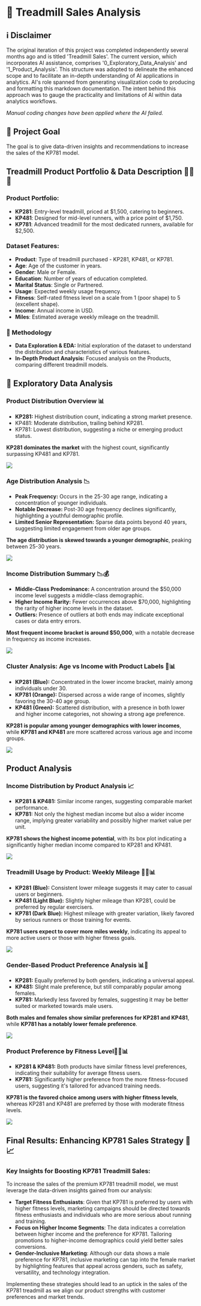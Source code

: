 # 🏃 Treadmill Sales Analysis

## ℹ️ Disclaimer

The original iteration of this project was completed independently several months ago and is titled 'Treadmill Sales'. The current version, which incorporates AI assistance, comprises '0_Exploratory_Data_Analysis' and '1_Product_Analysis'. This structure was adopted to delineate the enhanced scope and to facilitate an in-depth understanding of AI applications in analytics. AI's role spanned from generating visualization code to producing and formatting this markdown documentation. The intent behind this approach was to gauge the practicality and limitations of AI within data analytics workflows.

*Manual coding changes have been applied where the AI failed.*

## 🔎 Project Goal

The goal is to give data-driven insights and recommendations to increase the sales of the KP781 model.

## Treadmill Product Portfolio & Data Description 🏃‍♂️💼

### Product Portfolio:
- **KP281**: Entry-level treadmill, priced at $1,500, catering to beginners.
- **KP481**: Designed for mid-level runners, with a price point of $1,750.
- **KP781**: Advanced treadmill for the most dedicated runners, available for $2,500.

### Dataset Features:
- **Product**: Type of treadmill purchased - KP281, KP481, or KP781.
- **Age**: Age of the customer in years.
- **Gender**: Male or Female.
- **Education**: Number of years of education completed.
- **Marital Status**: Single or Partnered.
- **Usage**: Expected weekly usage frequency.
- **Fitness**: Self-rated fitness level on a scale from 1 (poor shape) to 5 (excellent shape).
- **Income**: Annual income in USD.
- **Miles**: Estimated average weekly mileage on the treadmill.

### 📝 Methodology
- **Data Exploration & EDA:** Initial exploration of the dataset to understand the distribution and characteristics of various features.
- **In-Depth Product Analysis:** Focused analysis on the Products, comparing different treadmill models.

## 👀 Exploratory Data Analysis

### Product Distribution Overview 📊

- **KP281:** Highest distribution count, indicating a strong market presence.
- KP481: Moderate distribution, trailing behind KP281.
- KP781: Lowest distribution, suggesting a niche or emerging product status.

**KP281 dominates the market** with the highest count, significantly surpassing KP481 and KP781.

![](images/product_popularity.png)

### Age Distribution Analysis 📉

- **Peak Frequency:** Occurs in the 25-30 age range, indicating a concentration of younger individuals.
- **Notable Decrease:** Post-30 age frequency declines significantly, highlighting a youthful demographic profile.
- **Limited Senior Representation:** Sparse data points beyond 40 years, suggesting limited engagement from older age groups.

**The age distribution is skewed towards a younger demographic**, peaking between 25-30 years.

![](images/age_dist.png)

### Income Distribution Summary 📉💰

- **Middle-Class Predominance:** A concentration around the $50,000 income level suggests a middle-class demographic.
- **Higher Income Rarity:** Fewer occurrences above $70,000, highlighting the rarity of higher income levels in the dataset.
- **Outliers:** Presence of outliers at both ends may indicate exceptional cases or data entry errors.

**Most frequent income bracket is around $50,000**, with a notable decrease in frequency as income increases.

![](images/income_dist.png)

### Cluster Analysis: Age vs Income with Product Labels 🎯📊

- **KP281 (Blue):** Concentrated in the lower income bracket, mainly among individuals under 30.
- **KP781 (Orange):** Dispersed across a wide range of incomes, slightly favoring the 30-40 age group.
- **KP481 (Green):** Scattered distribution, with a presence in both lower and higher income categories, not showing a strong age preference.

**KP281 is popular among younger demographics with lower incomes**, while **KP781 and KP481** are more scattered across various age and income groups.

![](images/cluster_analysis_age_income_corrected.png)

## Product Analysis

### Income Distribution by Product Analysis 📈

- **KP281 & KP481:** Similar income ranges, suggesting comparable market performance.
- **KP781:** Not only the highest median income but also a wider income range, implying greater variability and possibly higher market value per unit.

**KP781 shows the highest income potential**, with its box plot indicating a significantly higher median income compared to KP281 and KP481.

![](images/income_dist_by_product.png)

### Treadmill Usage by Product: Weekly Mileage 🏃‍♂️📊

- **KP281 (Blue):** Consistent lower mileage suggests it may cater to casual users or beginners.
- **KP481 (Light Blue):** Slightly higher mileage than KP281, could be preferred by regular exercisers.
- **KP781 (Dark Blue):** Highest mileage with greater variation, likely favored by serious runners or those training for events.

**KP781 users expect to cover more miles weekly**, indicating its appeal to more active users or those with higher fitness goals.

![](images/product_by_miles.png)

### Gender-Based Product Preference Analysis 📊👫

- **KP281:** Equally preferred by both genders, indicating a universal appeal.
- **KP481:** Slight male preference, but still comparably popular among females.
- **KP781:** Markedly less favored by females, suggesting it may be better suited or marketed towards male users.

**Both males and females show similar preferences for KP281 and KP481**, while **KP781 has a notably lower female preference**.

![](images/product_pref_by_gender.png)

### Product Preference by Fitness Level🏋️‍♂️📊

- **KP281 & KP481:** Both products have similar fitness level preferences, indicating their suitability for average fitness users.
- **KP781:** Significantly higher preference from the more fitness-focused users, suggesting it's tailored for advanced training needs.

**KP781 is the favored choice among users with higher fitness levels**, whereas KP281 and KP481 are preferred by those with moderate fitness levels.

![](images/prod_pref_by_fitness.png)

## Final Results: Enhancing KP781 Sales Strategy 🚀📈

### Key Insights for Boosting KP781 Treadmill Sales:

To increase the sales of the premium KP781 treadmill model, we must leverage the data-driven insights gained from our analysis:

- **Target Fitness Enthusiasts**: Given that KP781 is preferred by users with higher fitness levels, marketing campaigns should be directed towards fitness enthusiasts and individuals who are more serious about running and training.
- **Focus on Higher Income Segments**: The data indicates a correlation between higher income and the preference for KP781. Tailoring promotions to higher-income demographics could yield better sales conversions.
- **Gender-Inclusive Marketing**: Although our data shows a male preference for KP781, inclusive marketing can tap into the female market by highlighting features that appeal across genders, such as safety, versatility, and technology integration.

Implementing these strategies should lead to an uptick in the sales of the KP781 treadmill as we align our product strengths with customer preferences and market trends.
